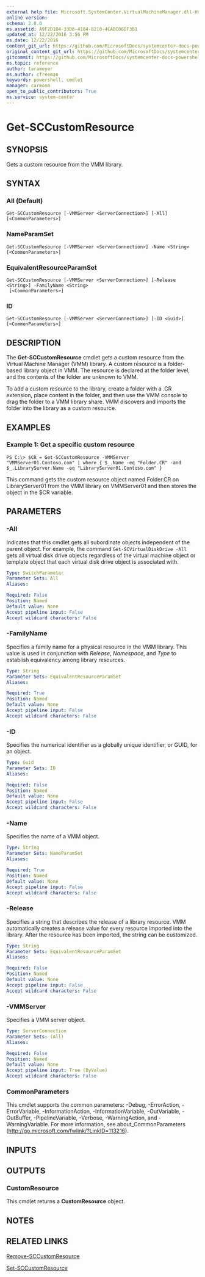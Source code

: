 ```yaml
---
external help file: Microsoft.SystemCenter.VirtualMachineManager.dll-Help.xml
online version: 
schema: 2.0.0
ms.assetid: A9F2D1B4-33D8-4184-8210-4CABC06DF3B1
updated_at: 12/22/2016 3:56 PM
ms.date: 12/22/2016
content_git_url: https://github.com/MicrosoftDocs/systemcenter-docs-powershell/blob/live/systemcenter-cmdlets/SystemCenter2016/VirtualMachineManager/vlatest/Get-SCCustomResource.md
original_content_git_url: https://github.com/MicrosoftDocs/systemcenter-docs-powershell/blob/live/systemcenter-cmdlets/SystemCenter2016/VirtualMachineManager/vlatest/Get-SCCustomResource.md
gitcommit: https://github.com/MicrosoftDocs/systemcenter-docs-powershell/blob/96e5647587661652225fbdd2c797cd4d59d542bc/systemcenter-cmdlets/SystemCenter2016/VirtualMachineManager/vlatest/Get-SCCustomResource.md
ms.topic: reference
author: tarameyer
ms.author: cfreeman
keywords: powershell, cmdlet
manager: carmonm
open_to_public_contributors: True
ms.service: system-center
---
```


# Get-SCCustomResource

## SYNOPSIS
Gets a custom resource from the VMM library.

## SYNTAX

### All (Default)
```
Get-SCCustomResource [-VMMServer <ServerConnection>] [-All] [<CommonParameters>]
```

### NameParamSet
```
Get-SCCustomResource [-VMMServer <ServerConnection>] -Name <String> [<CommonParameters>]
```

### EquivalentResourceParamSet
```
Get-SCCustomResource [-VMMServer <ServerConnection>] [-Release <String>] -FamilyName <String>
 [<CommonParameters>]
```

### ID
```
Get-SCCustomResource [-VMMServer <ServerConnection>] [-ID <Guid>] [<CommonParameters>]
```

## DESCRIPTION
The **Get-SCCustomResource** cmdlet gets a custom resource from the Virtual Machine Manager (VMM) library.
A custom resource is a folder-based library object in VMM.
The resource is declared at the folder level, and the contents of the folder are unknown to VMM.

To add a custom resource to the library, create a folder with a .CR extension, place content in the folder, and then use the VMM console to drag the folder to a VMM library share.
VMM discovers and imports the folder into the library as a custom resource.

## EXAMPLES

### Example 1: Get a specific custom resource
```
PS C:\> $CR = Get-SCCustomResource -VMMServer "VMMServer01.Contoso.com" | where { $_.Name -eq "Folder.CR" -and $_.LibraryServer.Name -eq "LibraryServer01.Contoso.com" }
```

This command gets the custom resource object named Folder.CR on LibraryServer01 from the VMM library on VMMServer01 and then stores the object in the $CR variable.

## PARAMETERS

### -All
Indicates that this cmdlet gets all subordinate objects independent of the parent object.
For example, the command `Get-SCVirtualDiskDrive -All` gets all virtual disk drive objects regardless of the virtual machine object or template object that each virtual disk drive object is associated with.

```yaml
Type: SwitchParameter
Parameter Sets: All
Aliases: 

Required: False
Position: Named
Default value: None
Accept pipeline input: False
Accept wildcard characters: False
```

### -FamilyName
Specifies a family name for a physical resource in the VMM library.
This value is used in conjunction with *Release*, *Namespace*, and *Type* to establish equivalency among library resources.

```yaml
Type: String
Parameter Sets: EquivalentResourceParamSet
Aliases: 

Required: True
Position: Named
Default value: None
Accept pipeline input: False
Accept wildcard characters: False
```

### -ID
Specifies the numerical identifier as a globally unique identifier, or GUID, for an object.

```yaml
Type: Guid
Parameter Sets: ID
Aliases: 

Required: False
Position: Named
Default value: None
Accept pipeline input: False
Accept wildcard characters: False
```

### -Name
Specifies the name of a VMM object.

```yaml
Type: String
Parameter Sets: NameParamSet
Aliases: 

Required: True
Position: Named
Default value: None
Accept pipeline input: False
Accept wildcard characters: False
```

### -Release
Specifies a string that describes the release of a library resource.
VMM automatically creates a release value for every resource imported into the library.
After the resource has been imported, the string can be customized.

```yaml
Type: String
Parameter Sets: EquivalentResourceParamSet
Aliases: 

Required: False
Position: Named
Default value: None
Accept pipeline input: False
Accept wildcard characters: False
```

### -VMMServer
Specifies a VMM server object.

```yaml
Type: ServerConnection
Parameter Sets: (All)
Aliases: 

Required: False
Position: Named
Default value: None
Accept pipeline input: True (ByValue)
Accept wildcard characters: False
```

### CommonParameters
This cmdlet supports the common parameters: -Debug, -ErrorAction, -ErrorVariable, -InformationAction, -InformationVariable, -OutVariable, -OutBuffer, -PipelineVariable, -Verbose, -WarningAction, and -WarningVariable. For more information, see about_CommonParameters (http://go.microsoft.com/fwlink/?LinkID=113216).

## INPUTS

## OUTPUTS

### CustomResource
This cmdlet returns a **CustomResource** object.

## NOTES

## RELATED LINKS

[Remove-SCCustomResource](xref:SystemCenter2016/VirtualMachineManager/vlatest/Remove-SCCustomResource.md)

[Set-SCCustomResource](xref:SystemCenter2016/VirtualMachineManager/vlatest/Set-SCCustomResource.md)

